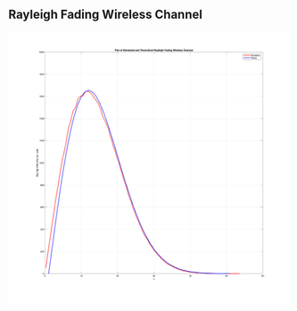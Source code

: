 ## Rayleigh Fading Wireless Channel

![Rayleigh Fading Wireless Channel](results/figure_rayleigh_fading_channel.png)
